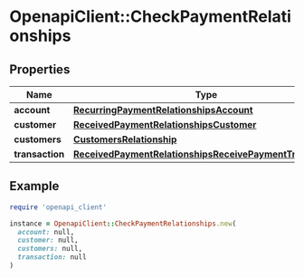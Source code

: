 # OpenapiClient::CheckPaymentRelationships

## Properties

| Name | Type | Description | Notes |
| ---- | ---- | ----------- | ----- |
| **account** | [**RecurringPaymentRelationshipsAccount**](RecurringPaymentRelationshipsAccount.md) |  |  |
| **customer** | [**ReceivedPaymentRelationshipsCustomer**](ReceivedPaymentRelationshipsCustomer.md) |  | [optional] |
| **customers** | [**CustomersRelationship**](CustomersRelationship.md) |  | [optional] |
| **transaction** | [**ReceivedPaymentRelationshipsReceivePaymentTransaction**](ReceivedPaymentRelationshipsReceivePaymentTransaction.md) |  | [optional] |

## Example

```ruby
require 'openapi_client'

instance = OpenapiClient::CheckPaymentRelationships.new(
  account: null,
  customer: null,
  customers: null,
  transaction: null
)
```

